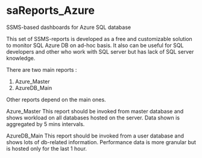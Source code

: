 # saReports_Azure
SSMS-based dashboards for Azure SQL database 

This set of SSMS-reports is developed as a free and customizable solution to monitor SQL Azure DB on ad-hoc basis.
It also can be useful for SQL developers and other who work with SQL server but has lack of SQL server knowledge.

There are two main reports :
1) Azure_Master
2) AzureDB_Main

Other reports depend on the main ones.

Azure_Master
This report should be invoked from master database and shows workload on all databases hosted on the server. 
Data shown is aggregated by 5 mins intervals.

AzureDB_Main
This report should be invoked from a user database and shows lots of db-related information.
Performance data is more granular but is hosted only for the last 1 hour.

